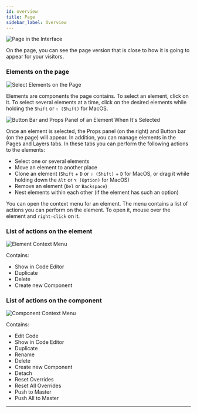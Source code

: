 ```yaml
---
id: overview
title: Page
sidebar_label: Overview
---
```


![Page in the Interface](/scr/page-interface.png)

On the page, you can see the page version that is close to how it is going to appear for your visitors.

### Elements on the page

![Select Elements on the Page](/scr/page-elements-general.png)

Elements are components the page contains. To select an element, click on it. To select several elements at a time, click on the desired elements while holding the `Shift` or `⇧ (Shift)` for MacOS.

![Button Bar and Props Panel of an Element When It's Selected](/scr/page-elements-panels.png)

Once an element is selected, the Props panel (on the right) and Button bar (on the page) will appear. In addition, you can manage elements in the Pages and Layers tabs. In these tabs you can perform the following actions to the elements:

-   Select one or several elements
-   Move an element to another place
-   Clone an element (`Shift` + `D` or `⇧ (Shift)` + `D` for MacOS, or drag it while holding down the `Alt` or `⌥ (Option)` for MacOS)
-   Remove an element (`Del` or `Backspace`)
-   Nest elements within each other (if the element has such an option)

You can open the context menu for an element. The menu contains a list of actions you can perform on the element. To open it, mouse over the element and `right-click` on it.

### List of actions on the element

![Element Context Menu](/scr/context-menu-element.png)

Contains:

-   Show in Code Editor
-   Duplicate
-   Delete
-   Create new Component

### List of actions on the component

![Component Context Menu](/scr/context-menu-component.png)

Contains:

-   Edit Code
-   Show in Code Editor
-   Duplicate
-   Rename
-   Delete
-   Create new Component
-   Detach
-   Reset Overrides
-   Reset All Overrides
-   Push to Master
-   Push All to Master

---
